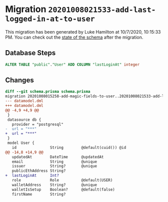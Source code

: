 # Migration `20201008021533-add-last-logged-in-at-to-user`

This migration has been generated by Luke Hamilton at 10/7/2020, 10:15:33 PM.
You can check out the [state of the schema](./schema.prisma) after the migration.

## Database Steps

```sql
ALTER TABLE "public"."User" ADD COLUMN "lastLoginAt" integer   
```

## Changes

```diff
diff --git schema.prisma schema.prisma
migration 20201008015258-add-magic-fields-to-user..20201008021533-add-last-logged-in-at-to-user
--- datamodel.dml
+++ datamodel.dml
@@ -4,9 +4,9 @@
 }
 datasource db {
   provider = "postgresql"
-  url = "***"
+  url = "***"
 }
 model User {
   id               String        @default(cuid()) @id
@@ -14,8 +14,9 @@
   updatedAt        DateTime      @updatedAt
   email            String        @unique
   issuer           String?       @unique
   publicEthAddress String?
+  lastLoginAt      Int?
   role             Role          @default(USER)
   walletAddress    String?       @unique
   walletIsSetup    Boolean?      @default(false)
   firstName        String?
```


